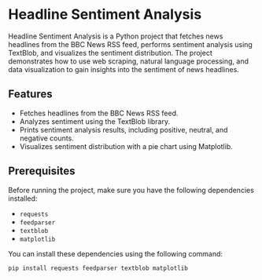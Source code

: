 # Headline Sentiment Analysis

Headline Sentiment Analysis is a Python project that fetches news headlines from the BBC News RSS feed, performs sentiment analysis using TextBlob, and visualizes the sentiment distribution. The project demonstrates how to use web scraping, natural language processing, and data visualization to gain insights into the sentiment of news headlines.

## Features

- Fetches headlines from the BBC News RSS feed.
- Analyzes sentiment using the TextBlob library.
- Prints sentiment analysis results, including positive, neutral, and negative counts.
- Visualizes sentiment distribution with a pie chart using Matplotlib.

## Prerequisites

Before running the project, make sure you have the following dependencies installed:

- `requests`
- `feedparser`
- `textblob`
- `matplotlib`

You can install these dependencies using the following command:

```bash
pip install requests feedparser textblob matplotlib
